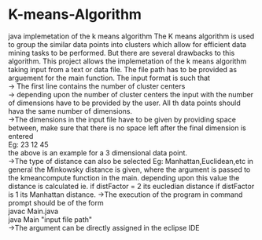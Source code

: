 # K-means-Algorithm
java implemetation of the k means algorithm
The K means algorithm is used to group the similar data points into clusters 
which allow for efficient data mining tasks to be performed. But there are several 
drawbacks to this algorithm.
This project allows the implemetation of the k means algorithm taking input from
a text or data file. The file path has to be provided as arguement for the main 
function. The input format is such that <br>
-> The first line contains the number of cluster centers<br> 
-> depending upon the number of cluster centers the input with the number of dimensions 
   have to be provided by the user. All th data points should hava the same number of
   dimensions.<br>
->The dimensions in the input file have to be given by providing space between, make sure that
  there is no space left after the final dimension is entered<br>
  Eg: 23 12 45<br>
  the above is an example for a 3 dimensional data point.<br>
->The type of distance can also be selected Eg: Manhattan,Euclidean,etc in general the Minkowsky
  distance is given, where the argument is passed to the kmeancompute function in the main.
  depending upon this value the distance is calculated ie. if distFactor = 2 its eucledian distance
  if distFactor is 1 its Manhattan distance.
->The execution of the program in command prompt should be of the form<br>
  javac Main.java<br>
  java Main "input file path"<br>
->The argument can be directly assigned in the eclipse IDE
